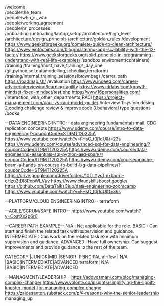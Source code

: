 /welcome   \
/people/the_team   \
/people/who_is_who   \
/people/working_agreement   \
/people/hr_processes   \
/onboading
/onboading/laptop_setup
/architecture/high_level
/architecture/design_principls
/archiecture/golden_rules
/development
https://www.geeksforgeeks.org/complete-guide-to-clean-architecture/
https://www.einfochips.com/blog/mastering-app-scalability-with-the-12-factor/
https://www.geeksforgeeks.org/solid-principle-in-programming-understand-with-real-life-examples/
/sandbox enviroment(containers)
/training
/training/must_have_trainings_day_one (git,python,sql,datamodelling,scheuling,terraform)
/training/internal_training_sessions(brownbag)
/carrer_path
https://roadmap.sh/
/evaluation
https://www.indeed.com/career-advice/interviewing/learning-agility
https://www.idrlabs.com/growth-mindset-fixed-mindset/test.php
https://www.16personalities.com/
/interaction_with_other_departments_RACI
https://project-management.com/daci-vs-raci-model-guide/
/interview
1.system desing
2.coding challenge review & improve code
3.behavioral type questions
/books


--DATA ENGINEERING INTRO--
data engineering fundamentals mail.
CDC replication concepts
https://www.udemy.com/course/intro-to-data-engineering/?couponCode=ST9MT120225A
https://www.youtube.com/watch?v=PHsC_t0j1dU&t=23s
https://www.udemy.com/course/advanced-sql-for-data-engineering/?couponCode=ST9MT120225A
https://www.udemy.com/course/data-engineering-essentials-sql-python-and-spark/?couponCode=ST9MT120225A
https://www.udemy.com/course/apache-beam-a-hands-on-course-to-build-big-data-pipelines/?couponCode=ST9MT120225A
https://drive.google.com/drive/folders/10TLYysTmxbbmT-cHzu3tDI8PepWl_Vuv
https://www.cloudskillsboost.google/
https://github.com/DataTalksClub/data-engineering-zoomcamp
https://www.youtube.com/watch?v=PHsC_t0j1dU&t=36s

--PLATFORM/CLOUD ENGINEERING INTRO--
terraform

--AGILE/SCRUM/SAFE INTRO--
https://www.youtube.com/watch?v=CostXs2p6r0

--CAREER PATH EXAMPLE--
N/A : Not applicable for the role.
BASIC : Can start and finish the related task with supervision and guidance.
INTERMEDIATE : Can work on the related task e2e with minimum supervision and guidance.
ADVANCED : Have full ownership. Can suggest improvements and provide guidance to the rest of the team.

CATEGORY |JUNIOR|MID  |SENIOR      |PRINCIPAL
airflow  | N/A  |BASIC|INTERMEDIATE|ADVANCED
terraform| N/A  |BASIC|INTERMEDIATE|ADVANCED

--MANAGMENT/LEADERSHIP--
https://addyosmani.com/blog/managing-complex-change/
https://www.volonte.co/insights/simplifying-the-lippitt-knoster-model-for-managing-complex-change
https://zaidesanton.substack.com/p/6-reasons-why-the-senior-leadership
managing_up



